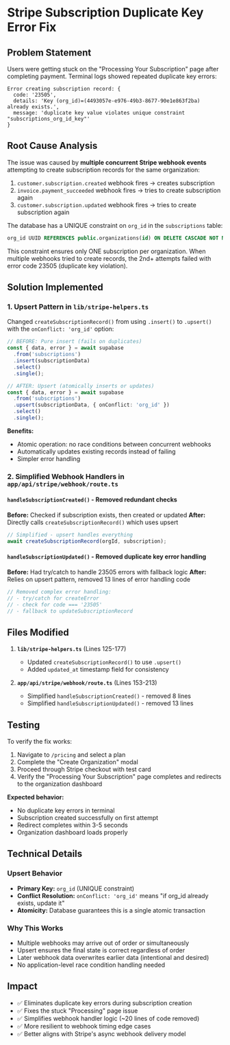 # Stripe Subscription Duplicate Key Error Fix

## Problem Statement

Users were getting stuck on the "Processing Your Subscription" page after completing payment. Terminal logs showed repeated duplicate key errors:

```
Error creating subscription record: {
  code: '23505',
  details: 'Key (org_id)=(4493057e-e976-49b3-8677-90e1e863f2ba) already exists.',
  message: 'duplicate key value violates unique constraint "subscriptions_org_id_key"'
}
```

## Root Cause Analysis

The issue was caused by **multiple concurrent Stripe webhook events** attempting to create subscription records for the same organization:

1. `customer.subscription.created` webhook fires → creates subscription
2. `invoice.payment_succeeded` webhook fires → tries to create subscription again
3. `customer.subscription.updated` webhook fires → tries to create subscription again

The database has a UNIQUE constraint on `org_id` in the `subscriptions` table:
```sql
org_id UUID REFERENCES public.organizations(id) ON DELETE CASCADE NOT NULL UNIQUE
```

This constraint ensures only ONE subscription per organization. When multiple webhooks tried to create records, the 2nd+ attempts failed with error code 23505 (duplicate key violation).

## Solution Implemented

### 1. **Upsert Pattern in `lib/stripe-helpers.ts`**

Changed `createSubscriptionRecord()` from using `.insert()` to `.upsert()` with the `onConflict: 'org_id'` option:

```typescript
// BEFORE: Pure insert (fails on duplicates)
const { data, error } = await supabase
  .from('subscriptions')
  .insert(subscriptionData)
  .select()
  .single();

// AFTER: Upsert (atomically inserts or updates)
const { data, error } = await supabase
  .from('subscriptions')
  .upsert(subscriptionData, { onConflict: 'org_id' })
  .select()
  .single();
```

**Benefits:**
- Atomic operation: no race conditions between concurrent webhooks
- Automatically updates existing records instead of failing
- Simpler error handling

### 2. **Simplified Webhook Handlers in `app/api/stripe/webhook/route.ts`**

#### `handleSubscriptionCreated()` - Removed redundant checks
**Before:** Checked if subscription exists, then created or updated
**After:** Directly calls `createSubscriptionRecord()` which uses upsert

```typescript
// Simplified - upsert handles everything
await createSubscriptionRecord(orgId, subscription);
```

#### `handleSubscriptionUpdated()` - Removed duplicate key error handling
**Before:** Had try/catch to handle 23505 errors with fallback logic
**After:** Relies on upsert pattern, removed 13 lines of error handling code

```typescript
// Removed complex error handling:
// - try/catch for createError
// - check for code === '23505'
// - fallback to updateSubscriptionRecord
```

## Files Modified

1. **`lib/stripe-helpers.ts`** (Lines 125-177)
   - Updated `createSubscriptionRecord()` to use `.upsert()`
   - Added `updated_at` timestamp field for consistency

2. **`app/api/stripe/webhook/route.ts`** (Lines 153-213)
   - Simplified `handleSubscriptionCreated()` - removed 8 lines
   - Simplified `handleSubscriptionUpdated()` - removed 13 lines

## Testing

To verify the fix works:

1. Navigate to `/pricing` and select a plan
2. Complete the "Create Organization" modal
3. Proceed through Stripe checkout with test card
4. Verify the "Processing Your Subscription" page completes and redirects to the organization dashboard

**Expected behavior:**
- No duplicate key errors in terminal
- Subscription created successfully on first attempt
- Redirect completes within 3-5 seconds
- Organization dashboard loads properly

## Technical Details

### Upsert Behavior
- **Primary Key:** `org_id` (UNIQUE constraint)
- **Conflict Resolution:** `onConflict: 'org_id'` means "if org_id already exists, update it"
- **Atomicity:** Database guarantees this is a single atomic transaction

### Why This Works
- Multiple webhooks may arrive out of order or simultaneously
- Upsert ensures the final state is correct regardless of order
- Later webhook data overwrites earlier data (intentional and desired)
- No application-level race condition handling needed

## Impact
- ✅ Eliminates duplicate key errors during subscription creation
- ✅ Fixes the stuck "Processing" page issue
- ✅ Simplifies webhook handler logic (~20 lines of code removed)
- ✅ More resilient to webhook timing edge cases
- ✅ Better aligns with Stripe's async webhook delivery model
